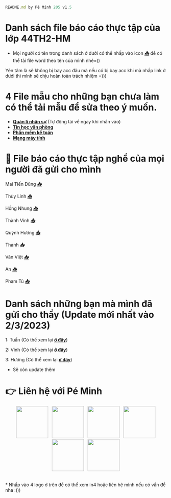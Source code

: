 ```javascript

README.md by Pé Minh 205 v1.5

```
# Danh sách file báo cáo thực tập của lớp 44TH2-HM
* Mọi người có tên trong danh sách ở dưới có thể nhấp vào icon **[📥](https://youtu.be/dQw4w9WgXcQ)** để có thể tải file word theo tên của mình nhé=))

Yên tâm là sẽ không bị bay acc đâu mà nếu có bị bay acc khi mà nhấp link ở dưới thì mình sẽ chịu hoàn toàn trách nhiệm =)))

# 4 File mẫu cho những bạn chưa làm có thể tải mẫu để sửa theo ý muốn.
* **[Quản lí nhân sự](https://drive.google.com/u/0/uc?id=1Au6fV78qie5VKNptFKYcUfwjjayEykBy&export=download)** (Tự động tải về ngay khi nhấn vào)
* **[Tin học văn phòng](https://drive.google.com/u/0/uc?id=1NcgH6F0Fudc5Masy3474Q8CwQK2ZVB99&export=download)**
* **[Phần mềm kế toán](https://drive.google.com/u/0/uc?id=1hOVggI1zoxFz5V8tWWoI1MtEe58s66NK&export=download)**
* **[Mạng máy tính](https://drive.google.com/u/0/uc?id=1hDuRvDQ_JrEApZ2RmdjPFcR_bUHCmw4F&export=download)**

# 📁 File báo cáo thực tập nghề của mọi người đã gửi cho mình
Mai Tiến Dũng **[📥](https://drive.google.com/u/0/uc?id=1BKf0jKhrrmtWhx4uZrXsiSjOt-qgugsT&export=download)**

Thùy Linh **[📥](https://drive.google.com/u/0/uc?id=1nqhOtbpUfTkdym4M-Z0f50SDT51n16_Z&export=download)**

Hồng Nhung **[📥](https://drive.google.com/u/0/uc?id=1lmVy4VoBg6nWIE-Z7QpgIMF-AuZqDrJw&export=download)**

Thành Vinh **[📥](https://drive.google.com/u/0/uc?id=1TU_E5RkbvvwRp1wLx7Vt9oONG38Hwhoi&export=download)**

Quỳnh Hương **[📥](https://drive.google.com/u/0/uc?id=1whCY448c6d0AA1A8PPVLH-umKPA2Wr1t&export=download)**

Thanh **[📥](https://drive.google.com/u/0/uc?id=1fbCNlgom5NmurLPrG7FttFFij1bsLztv&export=download)**

Văn Việt **[📥](https://drive.google.com/u/0/uc?id=1gmFL9BKQiagA5cFo8XxuGSmelO2SG1rs&export=download)**

An **[📥](https://drive.google.com/u/0/uc?id=14x_XJWgqpBN68hg2cydU9P7PMeBoEROy&export=download)**

Phạm Tú **[📥](https://drive.google.com/u/0/uc?id=1weGeJOi68u_b_eLWUxr8YFAQ30E-l8Q_&export=download)**

# Danh sách những bạn mà mình đã gửi cho thầy (Update mới nhất vào 2/3/2023)
1: Tuấn (Có thể xem lại **[ở đây](https://docs.google.com/document/d/1krP2H0yzOU79YVFAg-W4_a8rhZvucKiE/edit?usp=drivesdk&ouid=104603025346364171388&rtpof=true&sd=true)**)

2: Vinh (Có thể xem lại **[ở đây](https://docs.google.com/document/d/1TU_E5RkbvvwRp1wLx7Vt9oONG38Hwhoi/edit?usp=drivesdk&ouid=104603025346364171388&rtpof=true&sd=true)**)

3: Hương (Có thể xem lại **[ở đây](https://docs.google.com/document/d/1whCY448c6d0AA1A8PPVLH-umKPA2Wr1t/edit?usp=drivesdk&ouid=104603025346364171388&rtpof=true&sd=true)**)

* Sẽ còn update thêm

# 👉 Liên hệ với Pé Minh
<p align="center">
&nbsp; <a href="https://www.tiktok.com/@ngminh25" target="_blank" rel="noopener noreferrer"><img src="https://img.icons8.com/plasticine/100/000000/tiktok.png" width="100" /></a>    
&nbsp; <a href="https://github.com/peminh25" target="_blank" rel="noopener noreferrer"><img src="https://img.icons8.com/plasticine/100/000000/github.png" width="100" /></a>
&nbsp; <a href="https://www.facebook.com/pe.minh.25" target="_blank" rel="noopener noreferrer"><img src="https://img.icons8.com/plasticine/100/000000/facebook.png"  width="100" /></a>
&nbsp; <a href="https://m.me/100025964595861" target="_blank" rel="noopener noreferrer"><img src="https://img.icons8.com/plasticine/100/000000/facebook-messenger.png"  width="100" /></a>
&nbsp; <a href="https://www.instagram.com/ngminh25/" target="_blank" rel="noopener noreferrer"><img src="https://img.icons8.com/plasticine/100/000000/instagram.png"  width="100" /></a>
&nbsp; <a href="https://www.youtube.com/@ngminh25" target="_blank" rel="noopener noreferrer"><img src="https://img.icons8.com/plasticine/100/000000/youtube.png"  width="100" /></a>
</p>
<br>
<a href="#" target="_blank">
</a>  
</a>
* Nhấp vào 4 logo ở trên để có thể xem in4 hoặc liên hệ mình nếu có vấn đề nha :)))
